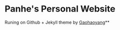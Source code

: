 # Panhe's Personal Website

Runing on Github + Jekyll theme by [Gaohaoyang](https://github.com/Gaohaoyang/gaohaoyang.github.io)**

